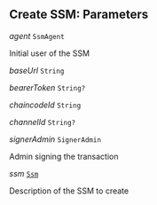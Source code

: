 

## Create SSM: Parameters  
  
<article>

*agent* `SsmAgent` 

Initial user of the SSM

</article>
<article>

*baseUrl* `String` 

</article>
<article>

*bearerToken* `String?` 

</article>
<article>

*chaincodeId* `String` 

</article>
<article>

*channelId* `String?` 

</article>
<article>

*signerAdmin* `SignerAdmin` 

Admin signing the transaction

</article>
<article>

*ssm* [`Ssm`](#ssm-object) 

Description of the SSM to create

</article>

